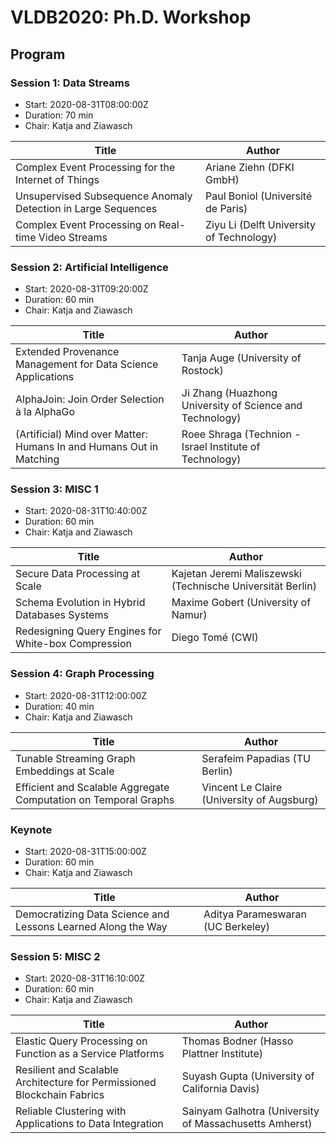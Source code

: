 # VLDB2020: Ph.D. Workshop

## Program

### Session 1: Data Streams 

* Start: <span class="timeUTC">2020-08-31T08:00:00Z</span>
* Duration: 70 min
* Chair: Katja and Ziawasch
 
|  Title   | Author   |
| -------- | -------- |
| Complex Event Processing for the Internet of Things     | Ariane Ziehn (DFKI GmbH)     |
| Unsupervised Subsequence Anomaly Detection in Large Sequences     | Paul Boniol (Université de Paris)     |
| Complex Event Processing on Real-time Video Streams     | Ziyu Li (Delft University of Technology)     |

 
### Session 2: Artificial Intelligence
 
 * Start: <span class="timeUTC">2020-08-31T09:20:00Z</span>
* Duration: 60 min
* Chair: Katja and Ziawasch

|  Title   | Author   |
| -------- | -------- |
| Extended Provenance Management for Data Science Applications     | Tanja Auge (University of Rostock)     |
| AlphaJoin: Join Order Selection à la AlphaGo     | Ji Zhang (Huazhong University of Science and Technology)     |
| (Artificial) Mind over Matter: Humans In and Humans Out in Matching     | Roee Shraga (Technion - Israel Institute of Technology)     |

### Session 3: MISC 1
 
* Start: <span class="timeUTC">2020-08-31T10:40:00Z</span>
* Duration: 60 min
* Chair: Katja and Ziawasch

|  Title   | Author   |
| -------- | -------- |
| Secure Data Processing at Scale     | Kajetan Jeremi Maliszewski (Technische Universität Berlin)     |
| Schema Evolution in Hybrid Databases Systems     | Maxime Gobert (University of Namur)     |
| Redesigning Query Engines for White-box Compression     | Diego Tomé (CWI)     |

### Session 4: Graph Processing

* Start: <span class="timeUTC">2020-08-31T12:00:00Z</span>
* Duration: 40 min
* Chair: Katja and Ziawasch

|  Title   | Author   |
| -------- | -------- |
| Tunable Streaming Graph Embeddings at Scale     | Serafeim Papadias (TU Berlin)     |
| Efficient and Scalable Aggregate Computation on Temporal Graphs     | Vincent Le Claire (University of Augsburg)     |

### Keynote

* Start: <span class="timeUTC">2020-08-31T15:00:00Z</span>
* Duration: 60 min
* Chair: Katja and Ziawasch

|  Title   | Author   |
| -------- | -------- |
| Democratizing Data Science and Lessons Learned Along the Way     | Aditya Parameswaran (UC Berkeley)     |

### Session 5: MISC 2

* Start: <span class="timeUTC">2020-08-31T16:10:00Z</span>
* Duration: 60 min
* Chair: Katja and Ziawasch

|  Title   | Author   |
| -------- | -------- |
| Elastic Query Processing on Function as a Service Platforms     | Thomas Bodner (Hasso Plattner Institute)     |
| Resilient and Scalable Architecture for Permissioned Blockchain Fabrics     | Suyash Gupta (University of California Davis)     |
| Reliable Clustering with Applications to  Data Integration     | Sainyam Galhotra (University of Massachusetts Amherst)     |
